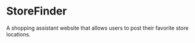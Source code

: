 # StoreFinder
A shopping assistant website that allows users to post their favorite store locations.
